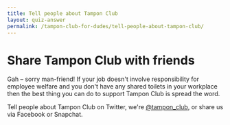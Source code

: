 ```yaml
---
title: Tell people about Tampon Club
layout: quiz-answer
permalink: /tampon-club-for-dudes/tell-people-about-tampon-club/
---
```

# Share Tampon Club with friends

Gah – sorry man-friend! If your job doesn't involve responsibility for employee welfare and you don't have any shared toilets in your workplace then the best thing you can do to support Tampon Club is spread the word.

Tell people about Tampon Club on Twitter, we're [@tampon_club](http://twitter.com/tampon_club), or share us via Facebook or Snapchat.

